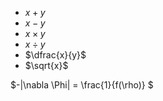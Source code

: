 
- $x + y$
- $x - y$
- $x \times y$ 
- $x \div y$
- $\dfrac{x}{y}$
- $\sqrt{x}$

$-|\nabla \Phi| = \frac{1}{f(\rho)} $
